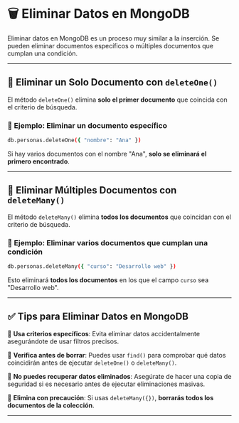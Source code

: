 # 🗑 Eliminar Datos en MongoDB

Eliminar datos en MongoDB es un proceso muy similar a la inserción. Se pueden eliminar documentos específicos o múltiples documentos que cumplan una condición.

---

## 📌 Eliminar un Solo Documento con `deleteOne()`
El método `deleteOne()` elimina **solo el primer documento** que coincida con el criterio de búsqueda.

### 🔹 Ejemplo: Eliminar un documento específico
```bash
db.personas.deleteOne({ "nombre": "Ana" })
```
Si hay varios documentos con el nombre "Ana", **solo se eliminará el primero encontrado**.

---

## 📌 Eliminar Múltiples Documentos con `deleteMany()`
El método `deleteMany()` elimina **todos los documentos** que coincidan con el criterio de búsqueda.

### 🔹 Ejemplo: Eliminar varios documentos que cumplan una condición
```bash
db.personas.deleteMany({ "curso": "Desarrollo web" })
```
Esto eliminará **todos los documentos** en los que el campo `curso` sea "Desarrollo web".

---

## ✅ Tips para Eliminar Datos en MongoDB

🔹 **Usa criterios específicos**: Evita eliminar datos accidentalmente asegurándote de usar filtros precisos.

🔹 **Verifica antes de borrar**: Puedes usar `find()` para comprobar qué datos coincidirán antes de ejecutar `deleteOne()` o `deleteMany()`.

🔹 **No puedes recuperar datos eliminados**: Asegúrate de hacer una copia de seguridad si es necesario antes de ejecutar eliminaciones masivas.

🔹 **Elimina con precaución**: Si usas `deleteMany({})`, **borrarás todos los documentos de la colección**.

---